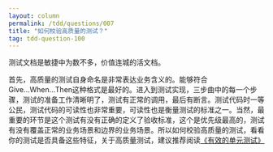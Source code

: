 ```yaml
---
layout: column
permalink: /tdd/questions/007
title: "如何校验高质量的测试？"
tag: tdd-question-100
---
```


测试文档是敏捷中为数不多，价值连城的活文档。

首先，高质量的测试自身命名是非常表达业务含义的。能够符合Give...When...Then这种格式是最好的。进入到测试实现，三步曲中的每一个步骤，测试的准备工作清晰明了，测试有正常的调用，最后有断言。测试代码时一等公民，测试代码的可读性也非常重要，可读性也是衡量测试的标准之一。当然，最重要的环节是这个测试有没有正确的定义了验收标准，这个是优先级最高的，测试有没有覆盖正常的业务场景和边界的业务场景。所以如何校验高质量的测试，看看你的测试是否具备这些特征，关于高质量测试，建议推荐阅读[《有效的单元测试》](https://read.douban.com/ebook/30547165/)
